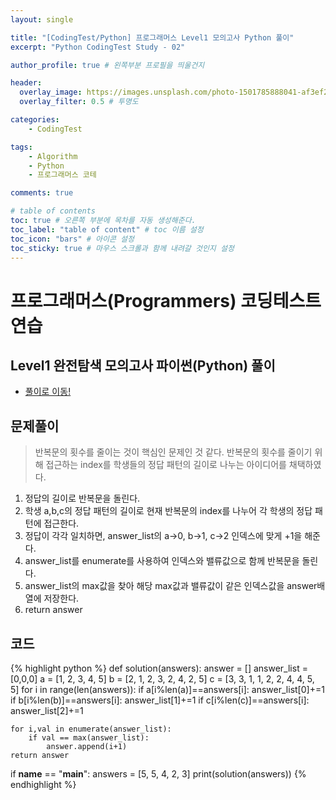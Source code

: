 ```yaml
---
layout: single

title: "[CodingTest/Python] 프로그래머스 Level1 모의고사 Python 풀이"
excerpt: "Python CodingTest Study - 02"

author_profile: true # 왼쪽부분 프로필을 띄울건지

header:
  overlay_image: https://images.unsplash.com/photo-1501785888041-af3ef285b470?ixlib=rb-1.2.1&ixid=eyJhcHBfaWQiOjEyMDd9&auto=format&fit=crop&w=1350&q=80
  overlay_filter: 0.5 # 투명도

categories:
    - CodingTest

tags: 
    - Algorithm
    - Python
    - 프로그래머스 코테

comments: true

# table of contents
toc: true # 오른쪽 부분에 목차를 자동 생성해준다.
toc_label: "table of content" # toc 이름 설정
toc_icon: "bars" # 아이콘 설정
toc_sticky: true # 마우스 스크롤과 함께 내려갈 것인지 설정
---
```


# 프로그래머스(Programmers) 코딩테스트 연습

## Level1 완전탐색 모의고사 파이썬(Python) 풀이

- [풀이로 이동!](https://programmers.co.kr/learn/courses/30/lessons/42840)

## 문제풀이
> 반복문의 횟수를 줄이는 것이 핵심인 문제인 것 같다. 반복문의 횟수를 줄이기 위해 접근하는 index를 학생들의 정답 패턴의 길이로 나누는 아이디어를 채택하였다.


1. 정답의 길이로 반복문을 돌린다.
2. 학생 a,b,c의 정답 패턴의 길이로 현재 반복문의 index를 나누어 각 학생의 정답 패턴에 접근한다.
3. 정답이 각각 일치하면, answer_list의 a->0, b->1, c->2 인덱스에 맞게 +1을 해준다.
4. answer_list를 enumerate를 사용하여 인덱스와 밸류값으로 함께 반복문을 돌린다.
5. answer_list의 max값을 찾아 해당 max값과 밸류값이 같은 인덱스값을 answer배열에 저장한다.
6. return answer


## 코드
{% highlight python %}
def solution(answers):
    answer = []
    answer_list = [0,0,0]
    a = [1, 2, 3, 4, 5]
    b = [2, 1, 2, 3, 2, 4, 2, 5]
    c = [3, 3, 1, 1, 2, 2, 4, 4, 5, 5]
    for i in range(len(answers)):
        if a[i%len(a)]==answers[i]:
            answer_list[0]+=1
        if b[i%len(b)]==answers[i]:
            answer_list[1]+=1
        if c[i%len(c)]==answers[i]:
            answer_list[2]+=1

    for i,val in enumerate(answer_list):
        if val == max(answer_list):
            answer.append(i+1)
    return answer

if __name__ == "__main__":
    answers = [5, 5, 4, 2, 3]
    print(solution(answers))
{% endhighlight %}